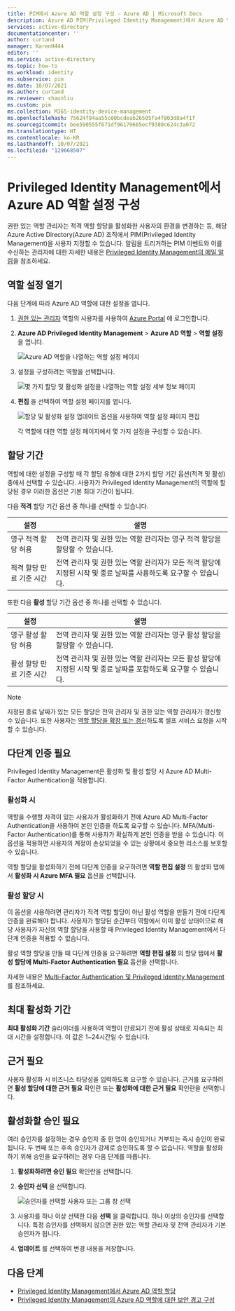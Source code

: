 ```yaml
---
title: PIM에서 Azure AD 역할 설정 구성 - Azure AD | Microsoft Docs
description: Azure AD PIM(Privileged Identity Management)에서 Azure AD 역할 설정을 구성하는 방법을 알아봅니다.
services: active-directory
documentationcenter: ''
author: curtand
manager: KarenH444
editor: ''
ms.service: active-directory
ms.topic: how-to
ms.workload: identity
ms.subservice: pim
ms.date: 10/07/2021
ms.author: curtand
ms.reviewer: shaunliu
ms.custom: pim
ms.collection: M365-identity-device-management
ms.openlocfilehash: 75624f84aa55c00bcdeab26505fa4f803d8a4f1f
ms.sourcegitcommit: bee590555f671df96179665ecf9380c624c3a072
ms.translationtype: HT
ms.contentlocale: ko-KR
ms.lasthandoff: 10/07/2021
ms.locfileid: "129668507"
---
```

# <a name="configure-azure-ad-role-settings-in-privileged-identity-management"></a>Privileged Identity Management에서 Azure AD 역할 설정 구성

권한 있는 역할 관리자는 적격 역할 할당을 활성화한 사용자의 환경을 변경하는 등, 해당 Azure Active Directory(Azure AD) 조직에서 PIM(Privileged Identity Management)을 사용자 지정할 수 있습니다. 알림을 트리거하는 PIM 이벤트와 이를 수신하는 관리자에 대한 자세한 내용은 [Privileged Identity Management의 메일 알림](pim-email-notifications.md#notifications-for-azure-ad-roles)을 참조하세요.

## <a name="open-role-settings"></a>역할 설정 열기

다음 단계에 따라 Azure AD 역할에 대한 설정을 엽니다.

1. [권한 있는 관리자](../roles/permissions-reference.md#privileged-role-administrator) 역할의 사용자를 사용하여 [Azure Portal](https://portal.azure.com/) 에 로그인합니다.

1. **Azure AD Privileged Identity Management** &gt; **Azure AD 역할** &gt; **역할 설정** 을 엽니다.

    ![Azure AD 역할을 나열하는 역할 설정 페이지](./media/pim-how-to-change-default-settings/role-settings.png)

1. 설정을 구성하려는 역할을 선택합니다.

    ![몇 가지 할당 및 활성화 설정을 나열하는 역할 설정 세부 정보 페이지](./media/pim-how-to-change-default-settings/role-settings-page.png)

1. **편집** 을 선택하여 역할 설정 페이지를 엽니다.

    ![할당 및 활성화 설정 업데이트 옵션을 사용하여 역할 설정 페이지 편집](./media/pim-how-to-change-default-settings/role-settings-edit.png)

    각 역할에 대한 역할 설정 페이지에서 몇 가지 설정을 구성할 수 있습니다.

## <a name="assignment-duration"></a>할당 기간

역할에 대한 설정을 구성할 때 각 할당 유형에 대한 2가지 할당 기간 옵션(적격 및 활성) 중에서 선택할 수 있습니다. 사용자가 Privileged Identity Management의 역할에 할당된 경우 이러한 옵션은 기본 최대 기간이 됩니다.

다음 **적격** 할당 기간 옵션 중 하나를 선택할 수 있습니다.

| 설정 | 설명 |
| --- | --- |
| 영구 적격 할당 허용 | 전역 관리자 및 권한 있는 역할 관리자는 영구 적격 할당을 할당할 수 있습니다. |
| 적격 할당 만료 기준 시간 | 전역 관리자 및 권한 있는 역할 관리자가 모든 적격 할당에 지정된 시작 및 종료 날짜를 사용하도록 요구할 수 있습니다. |

또한 다음 **활성** 할당 기간 옵션 중 하나를 선택할 수 있습니다.

| 설정 | 설명 |
| --- | --- |
| 영구 활성 할당 허용 | 전역 관리자 및 권한 있는 역할 관리자는 영구 활성 할당을 할당할 수 있습니다. |
| 활성 할당 만료 기준 시간 | 전역 관리자 및 권한 있는 역할 관리자는 모든 활성 할당에 지정된 시작 및 종료 날짜를 포함하도록 요구할 수 있습니다. |

> [!NOTE]
> 지정된 종료 날짜가 있는 모든 할당은 전역 관리자 및 권한 있는 역할 관리자가 갱신할 수 있습니다. 또한 사용자는 [역할 할당을 확장 또는 갱신](pim-resource-roles-renew-extend.md)하도록 셀프 서비스 요청을 시작할 수 있습니다.

## <a name="require-multifactor-authentication"></a>다단계 인증 필요

Privileged Identity Management은 활성화 및 활성 할당 시 Azure AD Multi-Factor Authentication을 적용합니다.

### <a name="on-activation"></a>활성화 시

역할을 수행할 자격이 있는 사용자가 활성화하기 전에 Azure AD Multi-Factor Authentication을 사용하여 본인 인증을 하도록 요구할 수 있습니다. MFA(Multi-Factor Authentication)를 통해 사용자가 확실하게 본인 인증을 받을 수 있습니다. 이 옵션을 적용하면 사용자의 계정이 손상되었을 수 있는 상황에서 중요한 리소스를 보호할 수 있습니다.

역할 할당을 활성화하기 전에 다단계 인증을 요구하려면 **역할 편집 설정** 의 활성화 탭에서 **활성화 시 Azure MFA 필요** 옵션을 선택합니다.

### <a name="on-active-assignment"></a>활성 할당 시

이 옵션을 사용하려면 관리자가 적격 역할 할당이 아닌 활성 역할을 만들기 전에 다단계 인증을 완료해야 합니다. 사용자가 할당된 순간부터 역할에서 이미 활성 상태이므로 해당 사용자가 자신의 역할 할당을 사용할 때 Privileged Identity Management에서 다단계 인증을 적용할 수 없습니다.

활성 역할 할당을 만들 때 다단계 인증을 요구하려면 **역할 편집 설정** 의 할당 탭에서 **활성 할당에 Multi-Factor Authentication 필요** 옵션을 선택합니다.

자세한 내용은 [Multi-Factor Authentication 및 Privileged Identity Management](pim-how-to-require-mfa.md)를 참조하세요.

## <a name="activation-maximum-duration"></a>최대 활성화 기간

**최대 활성화 기간** 슬라이더를 사용하여 역할이 만료되기 전에 활성 상태로 지속되는 최대 시간을 설정합니다. 이 값은 1~24시간일 수 있습니다.

## <a name="require-justification"></a>근거 필요

사용자 활성화 시 비즈니스 타당성을 입력하도록 요구할 수 있습니다. 근거를 요구하려면 **활성 할당에 대한 근거 필요** 확인란 또는 **활성화에 대한 근거 필요** 확인란을 선택합니다.

## <a name="require-approval-to-activate"></a>활성화할 승인 필요

여러 승인자를 설정하는 경우 승인자 중 한 명이 승인되거나 거부되는 즉시 승인이 완료됩니다. 두 번째 또는 후속 승인자가 강제로 승인하도록 할 수 없습니다. 역할을 활성화하기 위해 승인을 요구하려는 경우 다음 단계를 따릅니다.

1. **활성화하려면 승인 필요** 확인란을 선택합니다.

1. **승인자 선택** 을 선택합니다.

    ![승인자를 선택할 사용자 또는 그룹 창 선택](./media/pim-resource-roles-configure-role-settings/resources-role-settings-select-approvers.png)

1. 사용자를 하나 이상 선택한 다음 **선택** 을 클릭합니다. 하나 이상의 승인자를 선택합니다. 특정 승인자를 선택하지 않으면 권한 있는 역할 관리자 및 전역 관리자가 기본 승인자가 됩니다.

1. **업데이트** 를 선택하여 변경 내용을 저장합니다.

## <a name="next-steps"></a>다음 단계

- [Privileged Identity Management에서 Azure AD 역할 할당](pim-how-to-add-role-to-user.md)
- [Privileged Identity Management의 Azure AD 역할에 대한 보안 경고 구성](pim-how-to-configure-security-alerts.md)
